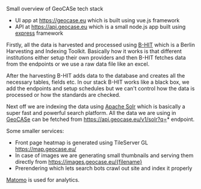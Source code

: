 Small overview of GeoCASe tech stack

- UI app at https://geocase.eu which is built using vue.js framework
- API at https://api.geocase.eu which is a small node.js app built using [express](https://expressjs.com/) framework

Firstly, all the data is harvested and processed using [B-HIT](https://wiki.bgbm.org/bhit/index.php/Main_Page) 
which is a Berlin Harvesting and Indexing Toolkit. Basically how it works is that different
institutions either setup their own providers and then B-HIT fetches data from the endpoints
or we use a raw data file like an excel. 

After the harvesting B-HIT adds data to the database and creates all the necessary tables, fields etc.
In our stack B-HIT works like a black box, we add the endpoints and setup schedules
but we can't control how the data is processed or how the standards are checked.

Next off we are indexing the data using [Apache Solr](https://solr.apache.org/) which is basically a super
fast and powerful search platform. All the data we are using in [GeoCASe](https://geocase.eu) can be fetched
from https://api.geocase.eu/v1/solr?q=* endpoint.

Some smaller services:
- Front page heatmap is generated using TileServer GL https://map.geocase.eu/
- In case of images we are generating small thumbnails and serving them directly from https://images.geocase.eu/{filename}
- Prerendering which lets search bots crawl out site and index it properly

[Matomo](https://matomo.org/) is used for analytics. 

